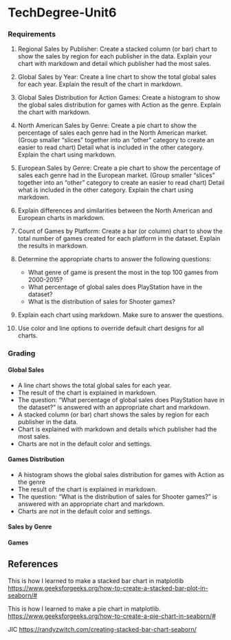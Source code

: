 # TechDegree-Unit6
### Requirements
1. Regional Sales by Publisher: Create a stacked column (or bar) chart to show the sales by region for each publisher in the data. Explain your chart with markdown and detail which publisher had the most sales.

1. Global Sales by Year: Create a line chart to show the total global sales for each year. Explain the result of the chart in markdown.

1. Global Sales Distribution for Action Games: Create a histogram to show the global sales distribution for games with Action as the genre. Explain the chart with markdown.

1. North American Sales by Genre: Create a pie chart to show the percentage of sales each genre had in the North American market. (Group smaller “slices” together into an “other” category to create an easier to read chart) Detail what is included in the other category. Explain the chart using markdown.

1. European Sales by Genre: Create a pie chart to show the percentage of sales each genre had in the European market. (Group smaller “slices” together into an “other” category to create an easier to read chart) Detail what is included in the other category. Explain the chart using markdown.

1. Explain differences and similarities between the North American and European charts in markdown.

1. Count of Games by Platform: Create a bar (or column) chart to show the total number of games created for each platform in the dataset. Explain the results in markdown.

1. Determine the appropriate charts to answer the following questions:
    - What genre of game is present the most in the top 100 games from 2000-2015?
    - What percentage of global sales does PlayStation have in the dataset?
    - What is the distribution of sales for Shooter games?
1. Explain each chart using markdown. Make sure to answer the questions.
1. Use color and line options to override default chart designs for all charts.

### Grading
#### Global Sales
* A line chart shows the total global sales for each year. 
* The result of the chart is explained in markdown.
* The question: “What percentage of global sales does PlayStation have in the dataset?” is answered with an appropriate chart and markdown.
* A stacked column (or bar) chart shows the sales by region for each publisher in the data.
* Chart is explained with markdown and details which publisher had the most sales. 
* Charts are not in the default color and settings.
#### Games Distribution
* A histogram shows the global sales distribution for games with Action as the genre
* The result of the chart is explained in markdown.
* The question: “What is the distribution of sales for Shooter games?” is answered with an appropriate chart and markdown. 
* Charts are not in the default color and settings.
#### Sales by Genre

#### Games


## References
This is how I learned to make a stacked bar chart in matplotlib
https://www.geeksforgeeks.org/how-to-create-a-stacked-bar-plot-in-seaborn/#

This is how I learned to make a pie chart in matplotlib.
https://www.geeksforgeeks.org/how-to-create-a-pie-chart-in-seaborn/#

JIC
https://randyzwitch.com/creating-stacked-bar-chart-seaborn/

